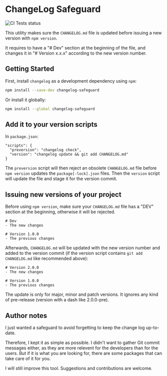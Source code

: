 # ChangeLog Safeguard

![CI Tests status](https://github.com/adrien-febvay/changelog/actions/workflows/ci-tests.yml/badge.svg)

This utility makes sure the `CHANGELOG.md` file is updated before issuing a new version with `npm version`.

It requires to have a "# Dev" section at the beginning of the file, and changes it in "# Version x.x.x" according to
the new version number.

## Getting Started

First, install `changelog` as a development dependency using `npm`:

```sh
npm install --save-dev changelog-safeguard
```

Or install it globally:

```sh
npm install --global changelog-safeguard
```

## Add it to your version scripts

In `package.json`:
```
"scripts": {
  "preversion": "changelog check",
  "version": "changelog update && git add CHANGELOG.md"
}
```

The `preversion` script will then reject an obsolete `CHANGELOG.md` file
before `npm version` updates the `package[-lock].json` files.
Then the `version` script will update the file and stage it for the version commit.

## Issuing new versions of your project

Before using `npm version`, make sure your `CHANGELOG.md` file has a "DEV" section at the beginning, otherwise it will be rejected.
```
# Dev
- The new changes

# Version 1.0.0
- The previous changes
```

Afterwards, `CHANGELOG.md` will be updated with the new version number and added to the version commit (if the version script contains `git add CHANGELOG.md` like recommended above):
```
# Version 2.0.0
- The new changes

# Version 1.0.0
- The previous changes
```

The update is only for major, minor and patch versions. It ignores any kind of pre-release (version with a dash like 2.0.0-pre).

## Author notes

I just wanted a safeguard to avoid forgetting to keep the change log up-to-date.

Therefore, I kept it as simple as possible. I didn't want to gather Git commit messages either, as they are more relevent for the developers than for the users.
But if it is what you are looking for, there are some packages that can take care of it for you.

I will still improve this tool. Suggestions and contributions are welcome.
